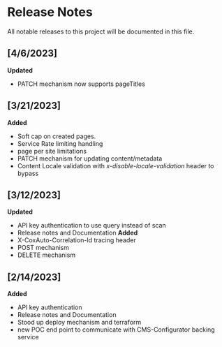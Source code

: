 # Release Notes
All notable releases to this project will be documented in this file. 
## [4/6/2023] 
**Updated**
* PATCH mechanism now supports pageTitles

## [3/21/2023]
**Added**
* Soft cap on created pages. 
* Service Rate limiting handling
* page per site limitations
* PATCH mechanism for updating content/metadata 
* Content Locale validation with *x-disable-locale-validation* header to bypass 

## [3/12/2023]
**Updated**
* API key authentication to use query instead of scan
* Release notes and Documentation
**Added**
* X-CoxAuto-Correlation-Id tracing header
* POST mechanism
* DELETE mechanism 

## [2/14/2023]
**Added**
* API key authentication
* Release notes and Documentation
* Stood up deploy mechanism and terraform 
* new POC end point to communicate with CMS-Configurator backing service
